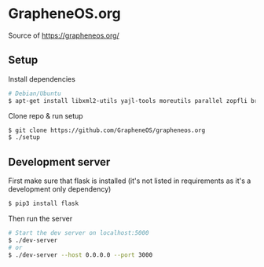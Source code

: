 # GrapheneOS.org

Source of https://grapheneos.org/

## Setup
Install dependencies

```bash
# Debian/Ubuntu
$ apt-get install libxml2-utils yajl-tools moreutils parallel zopfli brotli default-jre
```

Clone repo & run setup
```bash
$ git clone https://github.com/GrapheneOS/grapheneos.org
$ ./setup
```

## Development server

First make sure that flask is installed (it's not listed in requirements as it's a development only dependency)

```bash
$ pip3 install flask
```

Then run the server
```bash
# Start the dev server on localhost:5000
$ ./dev-server
# or
$ ./dev-server --host 0.0.0.0 --port 3000
```


